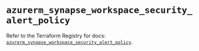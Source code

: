 # `azurerm_synapse_workspace_security_alert_policy`

Refer to the Terraform Registry for docs: [`azurerm_synapse_workspace_security_alert_policy`](https://registry.terraform.io/providers/hashicorp/azurerm/4.51.0/docs/resources/synapse_workspace_security_alert_policy).
